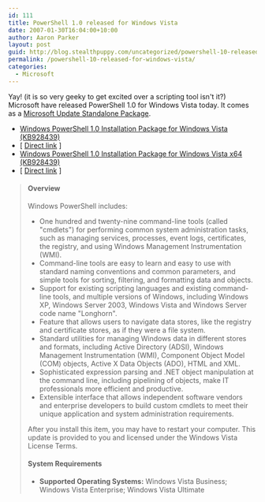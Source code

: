 ```yaml
---
id: 111
title: PowerShell 1.0 released for Windows Vista
date: 2007-01-30T16:04:00+10:00
author: Aaron Parker
layout: post
guid: http://blog.stealthpuppy.com/uncategorized/powershell-10-released-for-windows-vista
permalink: /powershell-10-released-for-windows-vista/
categories:
  - Microsoft
---
```

Yay! (it is so very geeky to get excited over a scripting tool isn't it?) Microsoft have released PowerShell 1.0 for Windows Vista today. It comes as a [Microsoft Update Standalone Package](http://support.microsoft.com/kb/928636).

  * [Windows PowerShell 1.0 Installation Package for Windows Vista (KB928439)](http://www.microsoft.com/downloads/details.aspx?FamilyID=c6ef4735-c7de-46a2-997a-ea58fdfcba63&DisplayLang=en)
  * [ [Direct link](http://download.microsoft.com/download/4/b/8/4b8e4fac-bf73-49d0-8b98-ce1f58ba26b8/Windows6.0-KB928439-x86.msu) ]
  * [Windows PowerShell 1.0 Installation Package for Windows Vista x64 (KB928439)](http://www.microsoft.com/downloads/details.aspx?FamilyID=af37d87d-5de6-4af1-80f4-740f625cd084&DisplayLang=en)
  * [ [Direct link](http://download.microsoft.com/download/c/d/f/cdfb3b08-f9bc-48c2-92fa-214b5e684cff/Windows6.0-KB928439-x64.msu) ]

> #### Overview
> 
> <p class="downloadInfo">
>   <a name="Description" title="Description"></a><span>Windows PowerShell includes: </span>
> </p>
> 
>   * One hundred and twenty-nine command-line tools (called "cmdlets") for performing common system administration tasks, such as managing services, processes, event logs, certificates, the registry, and using Windows Management Instrumentation (WMI).
>   * Command-line tools are easy to learn and easy to use with standard naming conventions and common parameters, and simple tools for sorting, filtering, and formatting data and objects.
>   * Support for existing scripting languages and existing command-line tools, and multiple versions of Windows, including Windows XP, Windows Server 2003, Windows Vista and Windows Server code name "Longhorn".
>   * Feature that allows users to navigate data stores, like the registry and certificate stores, as if they were a file system.
>   * Standard utilities for managing Windows data in different stores and formats, including Active Directory (ADSI), Windows Management Instrumentation (WMI), Component Object Model (COM) objects, Active X Data Objects (ADO), HTML and XML.
>   * Sophisticated expression parsing and .NET object manipulation at the command line, including pipelining of objects, make IT professionals more efficient and productive.
>   * Extensible interface that allows independent software vendors and enterprise developers to build custom cmdlets to meet their unique application and system administration requirements.
> 
> After you install this item, you may have to restart your computer. This update is provided to you and licensed under the Windows Vista License Terms.
> 
> <a name="Requirements" title="Requirements"></a>
> 
> #### System Requirements
> 
> <p class="downloadInfo">
>   <span></span>
> </p>
> 
>   * **Supported Operating Systems:** Windows Vista Business; Windows Vista Enterprise; Windows Vista Ultimate